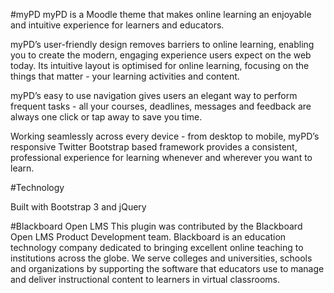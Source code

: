 #myPD
myPD is a Moodle theme that makes online learning an enjoyable and intuitive experience for learners and educators.

myPD’s user-friendly design removes barriers to online learning, enabling you to create the modern, engaging experience users expect on the web today. Its intuitive layout is optimised for online learning, focusing on the things that matter - your learning activities and content.

myPD’s easy to use navigation gives users an elegant way to perform frequent tasks - all your courses, deadlines, messages and feedback are always one click or tap away to save you time.

Working seamlessly across every device - from desktop to mobile, myPD’s responsive Twitter Bootstrap based framework provides a consistent, professional experience for learning whenever and wherever you want to learn.

#Technology

Built with Bootstrap 3 and jQuery

#Blackboard Open LMS
This plugin was contributed by the Blackboard Open LMS Product Development team.  Blackboard is an education technology company dedicated to bringing excellent online teaching to institutions across the globe.  We serve colleges and universities, schools and organizations by supporting the software that educators use to manage and deliver instructional content to learners in virtual classrooms.